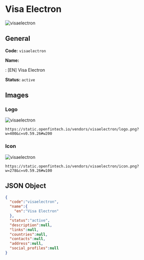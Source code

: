 
# Visa Electron 
![visaelectron](https://static.openfintech.io/vendors/visaelectron/logo.png?w=400&c=v0.59.26#w200)  

## General 
 
**Code:** `visaelectron` 
 
**Name:** 
 
:	[EN] Visa Electron 
 
**Status:** `active` 
 

## Images 

### Logo 
 
![visaelectron](https://static.openfintech.io/vendors/visaelectron/logo.png?w=400&c=v0.59.26#w200)  

```
https://static.openfintech.io/vendors/visaelectron/logo.png?w=400&c=v0.59.26#w200
```  

### Icon 
 
![visaelectron](https://static.openfintech.io/vendors/visaelectron/icon.png?w=278&c=v0.59.26#w100)  

```
https://static.openfintech.io/vendors/visaelectron/icon.png?w=278&c=v0.59.26#w100
```  

## JSON Object 

```json
{
  "code":"visaelectron",
  "name":{
    "en":"Visa Electron"
  },
  "status":"active",
  "description":null,
  "links":null,
  "countries":null,
  "contacts":null,
  "address":null,
  "social_profiles":null
}
```  
